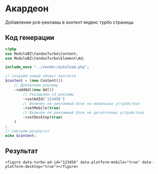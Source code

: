 # Акардеон

Добавление рся-рекламы в контент яндекс турбо страницы

## Код генерации
```php
<?php
use ModuleBZ\YandexTurbo\Content;
use ModuleBZ\YandexTurbo\Element\Ad;

include_once "../vendor/autoload.php";

// создаём новый объект контента
$content = (new Content())
    // Добавляем рекламу
    ->addAd((new Ad())
        // Указываем id рекламы
        ->setAdId('123456')
        // Включён ли рекламный блок на мобильных устройствах
        ->setMobile(true)
        // Включён ли рекламный блок на дескптопных устройствах
        ->setDesktop(true)
    )
;
// смотрим результат
echo $content;
```

## Результат

```xhtml
<figure data-turbo-ad-id="123456" data-platform-mobile="true" data-platform-desktop="true"></figure>
```


